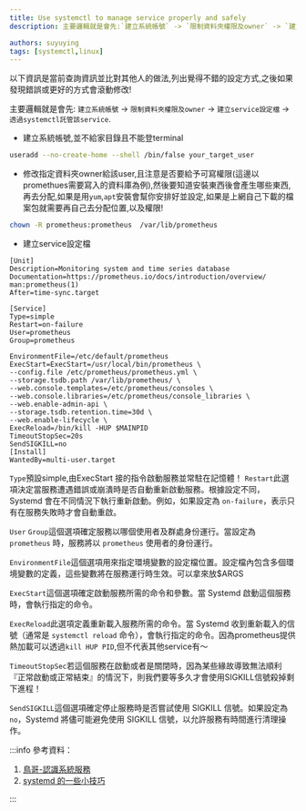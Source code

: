 ```yaml
---
title: Use systemctl to manage service properly and safely
description: 主要邏輯就是會先:`建立系統帳號` -> `限制資料夾權限及owner` -> `建立service設定檔` -> `透過systemctl託管該service`.

authors: suyuying
tags: [systemctl,linux]
---
```

以下資訊是當前查詢資訊並比對其他人的做法,列出覺得不錯的設定方式,之後如果發現錯誤或更好的方式會滾動修改!

主要邏輯就是會先: `建立系統帳號` -> `限制資料夾權限及owner` -> `建立service設定檔` -> `透過systemctl託管該service`.

- 建立系統帳號,並不給家目錄且不能登terminal
  
```bash
useradd --no-create-home --shell /bin/false your_target_user
```

- 修改指定資料夾owner給該user,且注意是否要給予可寫權限(這邊以promethues需要寫入的資料庫為例),然後要知道安裝東西後會產生哪些東西,再去分配,如果是用`yum`,`apt`安裝會幫你安排好並設定,如果是上網自己下載的檔案包就需要再自己去分配位置,以及權限!

```bash
chown -R prometheus:prometheus  /var/lib/prometheus
```

- 建立service設定檔

```text title="/usr/lib/systemd/system/prometheus.service"
[Unit]
Description=Monitoring system and time series database
Documentation=https://prometheus.io/docs/introduction/overview/ man:prometheus(1)
After=time-sync.target

[Service]
Type=simple
Restart=on-failure
User=prometheus
Group=prometheus

EnvironmentFile=/etc/default/prometheus
ExecStart=ExecStart=/usr/local/bin/prometheus \
--config.file /etc/prometheus/prometheus.yml \
--storage.tsdb.path /var/lib/prometheus/ \
--web.console.templates=/etc/prometheus/consoles \
--web.console.libraries=/etc/prometheus/console_libraries \
--web.enable-admin-api \
--storage.tsdb.retention.time=30d \
--web.enable-lifecycle \
ExecReload=/bin/kill -HUP $MAINPID
TimeoutStopSec=20s
SendSIGKILL=no
[Install]
WantedBy=multi-user.target 
```

`Type`預設simple,由ExecStart 接的指令啟動服務並常駐在記憶體！
`Restart`此選項決定當服務遭遇錯誤或崩潰時是否自動重新啟動服務。根據設定不同，Systemd 會在不同情況下執行重新啟動。例如，如果設定為 `on-failure`，表示只有在服務失敗時才會自動重啟。

`User` `Group`這個選項確定服務以哪個使用者及群處身份運行。當設定為 `prometheus` 時，服務將以 `prometheus` 使用者的身份運行。

`EnvironmentFile`這個選項用來指定環境變數的設定檔位置。設定檔內包含多個環境變數的定義，這些變數將在服務運行時生效。可以拿來放$ARGS

`ExecStart`這個選項確定啟動服務所需的命令和參數。當 Systemd 啟動這個服務時，會執行指定的命令。

`ExecReload`此選項定義重新載入服務所需的命令。當 Systemd 收到重新載入的信號（通常是 `systemctl reload` 命令），會執行指定的命令。因為prometheus提供熱加載可以透過`kill HUP PID`,但不代表其他service有～

`TimeoutStopSec`若這個服務在啟動或者是關閉時，因為某些緣故導致無法順利『正常啟動或正常結束』的情況下，則我們要等多久才會使用SIGKILL信號殺掉剩下進程！

`SendSIGKILL`這個選項確定停止服務時是否嘗試使用 SIGKILL 信號。如果設定為 `no`，Systemd 將儘可能避免使用 SIGKILL 信號，以允許服務有時間進行清理操作。


:::info
參考資料：

1. [鳥哥-認識系統服務](https://linux.vbird.org/linux_basic/centos7/0560daemons.php#systemd_cfg)
2. [systemd 的一些小技巧](https://www.jianshu.com/p/1a066df2bc19)

:::